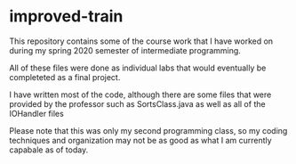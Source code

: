 # improved-train
This repository contains some of the course work that I have worked on during my spring 2020 semester of intermediate programming.

All of these files were done as individual labs that would eventually be completeted as a final project.

I have written most of the code, although there are some files that were provided by the professor such as SortsClass.java
as well as all of the IOHandler files

Please note that this was only my second programming class, so my coding techniques and organization may not be as good as
what I am currently capabale as of today.

